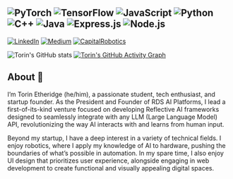 
![PyTorch](https://img.shields.io/badge/PyTorch-EE4C2C?style=for-the-badge&logo=pytorch&logoColor=white)
![TensorFlow](https://img.shields.io/badge/TensorFlow-FF6F00?style=for-the-badge&logo=tensorflow&logoColor=white)
![JavaScript](https://img.shields.io/badge/JavaScript-F7DF1E?style=for-the-badge&logo=javascript&logoColor=black)
![Python](https://img.shields.io/badge/Python-3776AB?style=for-the-badge&logo=python&logoColor=white)
![C++](https://img.shields.io/badge/C++-00599C?style=for-the-badge&logo=c%2B%2B&logoColor=white)
![Java](https://img.shields.io/badge/Java-007396?style=for-the-badge&logo=java&logoColor=white)
![Express.js](https://img.shields.io/badge/Express.js-000000?style=for-the-badge&logo=express&logoColor=white)
![Node.js](https://img.shields.io/badge/Node.js-339933?style=for-the-badge&logo=nodedotjs&logoColor=white)
-----------
[![LinkedIn](https://img.shields.io/badge/LinkedIn-%230077B5.svg?logo=linkedin&logoColor=white)](https://www.linkedin.com/in/torin-etheridge-921694299/) [![Medium](https://img.shields.io/badge/Medium-12100E?logo=medium&logoColor=white)](https://medium.com/@torinriley220) 
[![CapitalRobotics](https://img.shields.io/badge/Capital_Robotics-black)](https://github.com/CapitalRobotics)

![Torin's GitHub stats](https://github-readme-stats.vercel.app/api?username=torinriley&show_icons=true&theme=transparent&card_width=1000)
[![Torin's GitHub Activity Graph](https://github-readme-activity-graph.vercel.app/graph?username=torinriley&bg_color=00000000&color=ffffff&line=00bfff&point=0077b6&area=true&area_color=add8e6&hide_border=true)](https://github.com/ashutosh00710/github-readme-activity-graph)


## About 👋
I’m Torin Etheridge (he/him), a passionate student, tech enthusiast, and startup founder. As the President and Founder of RDS AI Platforms, I lead a first-of-its-kind venture focused on developing Reflective AI frameworks designed to seamlessly integrate with any LLM (Large Language Model) API, revolutionizing the way AI interacts with and learns from human input.

Beyond my startup, I have a deep interest in a variety of technical fields. I enjoy robotics, where I apply my knowledge of AI to hardware, pushing the boundaries of what’s possible in automation. In my spare time, I also enjoy UI design that prioritizes user experience, alongside engaging in web development to create functional and visually appealing digital spaces.

